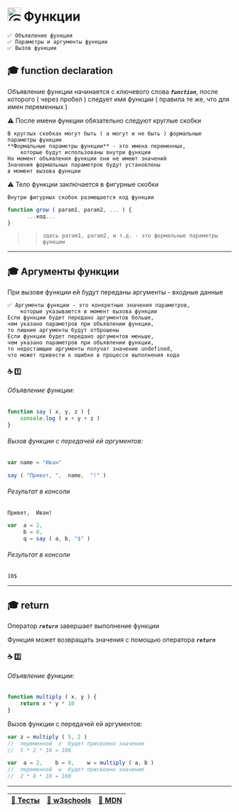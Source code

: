 # <img src="https://avatars2.githubusercontent.com/u/19735284?s=40&v=4" width="30" title="Ⓒ Irina Fylyppova ( garevna ) 2019"/> Функции

    ✅ Объявление функции
    ✅ Параметры и аргументы функции
    ✅ Вызов функции

## :mortar_board: function declaration

Объявление функции начинается с ключевого слова  **_`function`_**, после которого ( через пробел ) следует имя функции ( правила те же, что для имен переменных )

:warning: После имени функции обязательно следуют круглые скобки

    В круглых скобках могут быть ( а могут и не быть ) формальные параметры функции
    **Формальные параметры функции** - это имена переменных,
        которые будут использованы внутри функции
    На момент объявления функции они не имеют значений
    Значения формальных параметров будут установлены
    в момент вызова функции

:warning: Тело функции заключается в фигурные скобки

    Внутри фигурных скобок размещается код функции

```javascript
function grow ( param1, param2, ... ) {
      ...код...
}
```
>> ```здесь param1, param2, и т.д. - это формальные параметры функции```

***

## :mortar_board: Аргументы функции

При вызове функции ей будут переданы аргументы - входные данные

    ✅ Аргументы функции - это конкретные значения параметров,
        которые указываются в момент вызова функции
    Если функции будет передано аргументов больше,
    чем указано параметров при объявлении функции,
    то лишние аргументы будут отброшены
    Если функции будет передано аргументов меньше,
    чем указано параметров при объявлении функции,
    то недостающие аргументы получат значение undefined,
    что может привести к ошибке в процессе выполнения кода

#### :coffee: :one:

###### Объявление функции:

```javascript
function say ( x, y, z ) {
    console.log ( x + y + z )
}
```

###### Вызов функции с передачей ей аргументов:

```javascript
var name = "Иван"

say ( "Привет, ",  name,  "!" )
```
###### Результат в консоли
```
Привет,  Иван!
```

```javascript
var  a = 2,
     b = 8,
     q = say ( a, b, "$" )
```
###### Результат в консоли
```
10$
```

***

## :mortar_board: return

Оператор **_`return`_** завершает выполнение функции

Функция может возвращать значения с помощью оператора  **_`return`_**

#### :coffee: :two:

###### Объявление функции:

```javascript
function multiply ( x, y ) {
    return x * y * 10
}
```        
Вызов функции с передачей ей аргументов:

```javascript
var z = multiply ( 5, 2 )
//  переменной  z  будет присвоено значение  
//  5 * 2 * 10 = 100

var  a = 2,    b = 8,    w = multiply ( a, b )
//  переменной  w  будет присвоено значение
//  2 * 8 * 10 = 160
```

***

| [:briefcase: Тесты](https://garevna.github.io/js-quiz/#function) | [:link: w3schools](https://www.w3schools.com/js/js_function_definition.asp) | [:link: MDN](https://developer.mozilla.org/en-US/docs/Web/JavaScript/Reference/Statements/function) |
|-|-|-|
